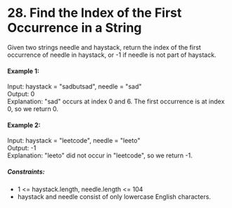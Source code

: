 # 28. Find the Index of the First Occurrence in a String

Given two strings needle and haystack, return the index of the first occurrence of needle in haystack, or -1 if needle is not part of haystack.

 

#### Example 1:

Input: haystack = "sadbutsad", needle = "sad"  
Output: 0  
Explanation: "sad" occurs at index 0 and 6.
The first occurrence is at index 0, so we return 0.
#### Example 2:

Input: haystack = "leetcode", needle = "leeto"  
Output: -1  
Explanation: "leeto" did not occur in "leetcode", so we return -1.
 

##### Constraints:

- 1 <= haystack.length, needle.length <= 104
- haystack and needle consist of only lowercase English characters.